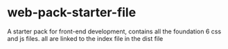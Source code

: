 # web-pack-starter-file
A starter pack for front-end development, contains all the foundation 6 css and js files. all are linked to the index file in the dist file
